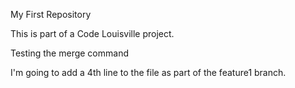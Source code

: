 My First Repository

This is part of a Code Louisville project.

Testing the merge command

I'm going to add a 4th line to the file as part of the feature1 branch.





